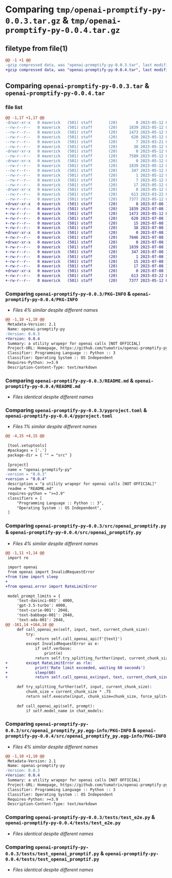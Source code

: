 # Comparing `tmp/openai-promptify-py-0.0.3.tar.gz` & `tmp/openai-promptify-py-0.0.4.tar.gz`

## filetype from file(1)

```diff
@@ -1 +1 @@
-gzip compressed data, was "openai-promptify-py-0.0.3.tar", last modified: Fri May 12 05:52:15 2023, max compression
+gzip compressed data, was "openai-promptify-py-0.0.4.tar", last modified: Sat Jul  8 17:05:15 2023, max compression
```

## Comparing `openai-promptify-py-0.0.3.tar` & `openai-promptify-py-0.0.4.tar`

### file list

```diff
@@ -1,17 +1,17 @@
-drwxr-xr-x   0 maverick   (501) staff       (20)        0 2023-05-12 05:52:15.054950 openai-promptify-py-0.0.3/
--rw-r--r--   0 maverick   (501) staff       (20)     1839 2023-05-12 05:52:15.054814 openai-promptify-py-0.0.3/PKG-INFO
--rw-r--r--   0 maverick   (501) staff       (20)     1473 2023-05-12 05:47:27.000000 openai-promptify-py-0.0.3/README.md
--rw-r--r--   0 maverick   (501) staff       (20)      620 2023-05-12 05:51:56.000000 openai-promptify-py-0.0.3/pyproject.toml
--rw-r--r--   0 maverick   (501) staff       (20)        7 2023-03-21 07:28:20.000000 openai-promptify-py-0.0.3/requirements.txt
--rw-r--r--   0 maverick   (501) staff       (20)       38 2023-05-12 05:52:15.054987 openai-promptify-py-0.0.3/setup.cfg
-drwxr-xr-x   0 maverick   (501) staff       (20)        0 2023-05-12 05:52:15.053432 openai-promptify-py-0.0.3/src/
--rw-r--r--   0 maverick   (501) staff       (20)     7589 2023-05-12 05:44:02.000000 openai-promptify-py-0.0.3/src/openai_promptify.py
-drwxr-xr-x   0 maverick   (501) staff       (20)        0 2023-05-12 05:52:15.054205 openai-promptify-py-0.0.3/src/openai_promptify_py.egg-info/
--rw-r--r--   0 maverick   (501) staff       (20)     1839 2023-05-12 05:52:15.000000 openai-promptify-py-0.0.3/src/openai_promptify_py.egg-info/PKG-INFO
--rw-r--r--   0 maverick   (501) staff       (20)      347 2023-05-12 05:52:15.000000 openai-promptify-py-0.0.3/src/openai_promptify_py.egg-info/SOURCES.txt
--rw-r--r--   0 maverick   (501) staff       (20)        1 2023-05-12 05:52:15.000000 openai-promptify-py-0.0.3/src/openai_promptify_py.egg-info/dependency_links.txt
--rw-r--r--   0 maverick   (501) staff       (20)        7 2023-05-12 05:52:15.000000 openai-promptify-py-0.0.3/src/openai_promptify_py.egg-info/requires.txt
--rw-r--r--   0 maverick   (501) staff       (20)       17 2023-05-12 05:52:15.000000 openai-promptify-py-0.0.3/src/openai_promptify_py.egg-info/top_level.txt
-drwxr-xr-x   0 maverick   (501) staff       (20)        0 2023-05-12 05:52:15.054557 openai-promptify-py-0.0.3/tests/
--rw-r--r--   0 maverick   (501) staff       (20)      613 2023-03-22 09:01:34.000000 openai-promptify-py-0.0.3/tests/test_e2e.py
--rw-r--r--   0 maverick   (501) staff       (20)     7377 2023-05-12 05:44:02.000000 openai-promptify-py-0.0.3/tests/test_openai_promptif.py
+drwxr-xr-x   0 maverick   (501) staff       (20)        0 2023-07-08 17:05:15.200940 openai-promptify-py-0.0.4/
+-rw-r--r--   0 maverick   (501) staff       (20)     1839 2023-07-08 17:05:15.200744 openai-promptify-py-0.0.4/PKG-INFO
+-rw-r--r--   0 maverick   (501) staff       (20)     1473 2023-05-12 05:47:27.000000 openai-promptify-py-0.0.4/README.md
+-rw-r--r--   0 maverick   (501) staff       (20)      620 2023-07-08 16:59:14.000000 openai-promptify-py-0.0.4/pyproject.toml
+-rw-r--r--   0 maverick   (501) staff       (20)       15 2023-07-08 17:03:16.000000 openai-promptify-py-0.0.4/requirements.txt
+-rw-r--r--   0 maverick   (501) staff       (20)       38 2023-07-08 17:05:15.200989 openai-promptify-py-0.0.4/setup.cfg
+drwxr-xr-x   0 maverick   (501) staff       (20)        0 2023-07-08 17:05:15.199110 openai-promptify-py-0.0.4/src/
+-rw-r--r--   0 maverick   (501) staff       (20)     7846 2023-07-08 17:01:13.000000 openai-promptify-py-0.0.4/src/openai_promptify.py
+drwxr-xr-x   0 maverick   (501) staff       (20)        0 2023-07-08 17:05:15.199943 openai-promptify-py-0.0.4/src/openai_promptify_py.egg-info/
+-rw-r--r--   0 maverick   (501) staff       (20)     1839 2023-07-08 17:05:15.000000 openai-promptify-py-0.0.4/src/openai_promptify_py.egg-info/PKG-INFO
+-rw-r--r--   0 maverick   (501) staff       (20)      347 2023-07-08 17:05:15.000000 openai-promptify-py-0.0.4/src/openai_promptify_py.egg-info/SOURCES.txt
+-rw-r--r--   0 maverick   (501) staff       (20)        1 2023-07-08 17:05:15.000000 openai-promptify-py-0.0.4/src/openai_promptify_py.egg-info/dependency_links.txt
+-rw-r--r--   0 maverick   (501) staff       (20)       15 2023-07-08 17:05:15.000000 openai-promptify-py-0.0.4/src/openai_promptify_py.egg-info/requires.txt
+-rw-r--r--   0 maverick   (501) staff       (20)       17 2023-07-08 17:05:15.000000 openai-promptify-py-0.0.4/src/openai_promptify_py.egg-info/top_level.txt
+drwxr-xr-x   0 maverick   (501) staff       (20)        0 2023-07-08 17:05:15.200387 openai-promptify-py-0.0.4/tests/
+-rw-r--r--   0 maverick   (501) staff       (20)      613 2023-03-22 09:01:34.000000 openai-promptify-py-0.0.4/tests/test_e2e.py
+-rw-r--r--   0 maverick   (501) staff       (20)     7377 2023-05-12 05:44:02.000000 openai-promptify-py-0.0.4/tests/test_openai_promptif.py
```

### Comparing `openai-promptify-py-0.0.3/PKG-INFO` & `openai-promptify-py-0.0.4/PKG-INFO`

 * *Files 4% similar despite different names*

```diff
@@ -1,10 +1,10 @@
 Metadata-Version: 2.1
 Name: openai-promptify-py
-Version: 0.0.3
+Version: 0.0.4
 Summary: a utility wrapepr for openai calls [NOT OFFICIAL]
 Project-URL: Homepage, https://github.com/tumatrix/openai-promptify-py.git/README.md
 Classifier: Programming Language :: Python :: 3
 Classifier: Operating System :: OS Independent
 Requires-Python: >=3.9
 Description-Content-Type: text/markdown
```

### Comparing `openai-promptify-py-0.0.3/README.md` & `openai-promptify-py-0.0.4/README.md`

 * *Files identical despite different names*

### Comparing `openai-promptify-py-0.0.3/pyproject.toml` & `openai-promptify-py-0.0.4/pyproject.toml`

 * *Files 1% similar despite different names*

```diff
@@ -4,15 +4,15 @@
 
 [tool.setuptools]
 #packages = ['.']
 package-dir = { "" = "src" }
 
 [project]
 name = "openai-promptify-py"
-version = "0.0.3"
+version = "0.0.4"
 description = "a utility wrapepr for openai calls [NOT OFFICIAL]"
 readme = "README.md"
 requires-python = ">=3.9"
 classifiers = [
     "Programming Language :: Python :: 3",
     "Operating System :: OS Independent",
 ]
```

### Comparing `openai-promptify-py-0.0.3/src/openai_promptify.py` & `openai-promptify-py-0.0.4/src/openai_promptify.py`

 * *Files 4% similar despite different names*

```diff
@@ -1,11 +1,14 @@
 import re
 
 import openai
 from openai import InvalidRequestError
+from time import sleep
+
+from openai.error import RateLimitError
 
 model_prompt_limits = {
     'text-davinci-003': 4000,
     'gpt-3.5-turbo': 4000,
     'text-curie-001': 2048,
     'text-babbage-001': 2048,
     'text-ada-001': 2048,
@@ -161,14 +164,18 @@
     def call_openai_ex(self, input, text, current_chunk_size):
         try:
             return self.call_openai_api(f'{text}')
         except InvalidRequestError as e:
             if self.verbose:
                 print(e)
             return self.try_splitting_further(input, current_chunk_size, )
+        except RateLimitError as rle:
+            print('Rate limit exceeded, waiting 60 seconds')
+            sleep(60)
+            return self.call_openai_ex(input, text, current_chunk_size)
 
     def try_splitting_further(self, input, current_chunk_size):
         chunk_size = current_chunk_size * .75
         return self.execute(input, chunk_size=chunk_size, force_split=True)
 
     def call_openai_api(self, prompt):
         if self.model_name in chat_models:
```

### Comparing `openai-promptify-py-0.0.3/src/openai_promptify_py.egg-info/PKG-INFO` & `openai-promptify-py-0.0.4/src/openai_promptify_py.egg-info/PKG-INFO`

 * *Files 4% similar despite different names*

```diff
@@ -1,10 +1,10 @@
 Metadata-Version: 2.1
 Name: openai-promptify-py
-Version: 0.0.3
+Version: 0.0.4
 Summary: a utility wrapepr for openai calls [NOT OFFICIAL]
 Project-URL: Homepage, https://github.com/tumatrix/openai-promptify-py.git/README.md
 Classifier: Programming Language :: Python :: 3
 Classifier: Operating System :: OS Independent
 Requires-Python: >=3.9
 Description-Content-Type: text/markdown
```

### Comparing `openai-promptify-py-0.0.3/tests/test_e2e.py` & `openai-promptify-py-0.0.4/tests/test_e2e.py`

 * *Files identical despite different names*

### Comparing `openai-promptify-py-0.0.3/tests/test_openai_promptif.py` & `openai-promptify-py-0.0.4/tests/test_openai_promptif.py`

 * *Files identical despite different names*

